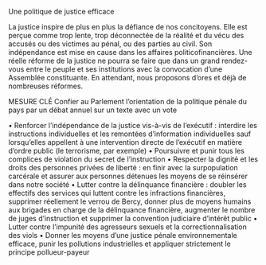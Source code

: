 Une politique de justice efficace

La justice inspire de plus en plus la défiance de nos concitoyens. Elle est perçue comme trop lente, trop déconnectée de la réalité et du vécu des accusés ou des victimes au pénal, ou des parties au civil. Son indépendance est mise en cause dans les affaires politicofinancières. Une réelle réforme de la justice ne pourra se faire que dans un grand rendez-vous entre le peuple et ses institutions avec la convocation d’une Assemblée constituante. En attendant, nous proposons d’ores et déjà de nombreuses réformes.

MESURE CLÉ
Confier au Parlement l’orientation de la politique pénale du pays par un débat annuel sur un texte avec un vote

• Renforcer l’indépendance de la justice vis-à-vis de l’exécutif : interdire les instructions individuelles et les remontées d’information individuelles sauf lorsqu’elles appellent à une intervention directe de l’exécutif en matière d’ordre public (le terrorisme, par exemple)
• Poursuivre et punir tous les complices de violation du secret de l’instruction
• Respecter la dignité et les droits des personnes privées de liberté : en finir avec la surpopulation carcérale et assurer aux personnes détenues les moyens de se réinsérer dans notre société
• Lutter contre la délinquance financière : doubler les effectifs des services qui luttent contre les infractions financières, supprimer réellement le verrou de Bercy, donner plus de moyens humains aux brigades en charge de la délinquance financière, augmenter le nombre de juges d’instruction et supprimer la convention judiciaire d’intérêt public
• Lutter contre l’impunité des agresseurs sexuels et la correctionnalisation des viols
• Donner les moyens d’une justice pénale environnementale efficace, punir les pollutions industrielles et appliquer strictement le principe pollueur-payeur
